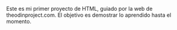 Este es mi primer proyecto de HTML, guiado por la web de theodinproject.com. El objetivo es demostrar lo aprendido hasta el momento.